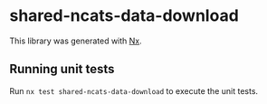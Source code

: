 # shared-ncats-data-download

This library was generated with [Nx](https://nx.dev).

## Running unit tests

Run `nx test shared-ncats-data-download` to execute the unit tests.
